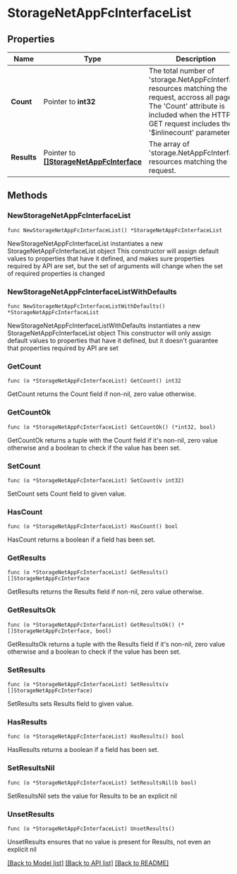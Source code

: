 # StorageNetAppFcInterfaceList

## Properties

Name | Type | Description | Notes
------------ | ------------- | ------------- | -------------
**Count** | Pointer to **int32** | The total number of &#39;storage.NetAppFcInterface&#39; resources matching the request, accross all pages. The &#39;Count&#39; attribute is included when the HTTP GET request includes the &#39;$inlinecount&#39; parameter. | [optional] 
**Results** | Pointer to [**[]StorageNetAppFcInterface**](storage.NetAppFcInterface.md) | The array of &#39;storage.NetAppFcInterface&#39; resources matching the request. | [optional] 

## Methods

### NewStorageNetAppFcInterfaceList

`func NewStorageNetAppFcInterfaceList() *StorageNetAppFcInterfaceList`

NewStorageNetAppFcInterfaceList instantiates a new StorageNetAppFcInterfaceList object
This constructor will assign default values to properties that have it defined,
and makes sure properties required by API are set, but the set of arguments
will change when the set of required properties is changed

### NewStorageNetAppFcInterfaceListWithDefaults

`func NewStorageNetAppFcInterfaceListWithDefaults() *StorageNetAppFcInterfaceList`

NewStorageNetAppFcInterfaceListWithDefaults instantiates a new StorageNetAppFcInterfaceList object
This constructor will only assign default values to properties that have it defined,
but it doesn't guarantee that properties required by API are set

### GetCount

`func (o *StorageNetAppFcInterfaceList) GetCount() int32`

GetCount returns the Count field if non-nil, zero value otherwise.

### GetCountOk

`func (o *StorageNetAppFcInterfaceList) GetCountOk() (*int32, bool)`

GetCountOk returns a tuple with the Count field if it's non-nil, zero value otherwise
and a boolean to check if the value has been set.

### SetCount

`func (o *StorageNetAppFcInterfaceList) SetCount(v int32)`

SetCount sets Count field to given value.

### HasCount

`func (o *StorageNetAppFcInterfaceList) HasCount() bool`

HasCount returns a boolean if a field has been set.

### GetResults

`func (o *StorageNetAppFcInterfaceList) GetResults() []StorageNetAppFcInterface`

GetResults returns the Results field if non-nil, zero value otherwise.

### GetResultsOk

`func (o *StorageNetAppFcInterfaceList) GetResultsOk() (*[]StorageNetAppFcInterface, bool)`

GetResultsOk returns a tuple with the Results field if it's non-nil, zero value otherwise
and a boolean to check if the value has been set.

### SetResults

`func (o *StorageNetAppFcInterfaceList) SetResults(v []StorageNetAppFcInterface)`

SetResults sets Results field to given value.

### HasResults

`func (o *StorageNetAppFcInterfaceList) HasResults() bool`

HasResults returns a boolean if a field has been set.

### SetResultsNil

`func (o *StorageNetAppFcInterfaceList) SetResultsNil(b bool)`

 SetResultsNil sets the value for Results to be an explicit nil

### UnsetResults
`func (o *StorageNetAppFcInterfaceList) UnsetResults()`

UnsetResults ensures that no value is present for Results, not even an explicit nil

[[Back to Model list]](../README.md#documentation-for-models) [[Back to API list]](../README.md#documentation-for-api-endpoints) [[Back to README]](../README.md)


